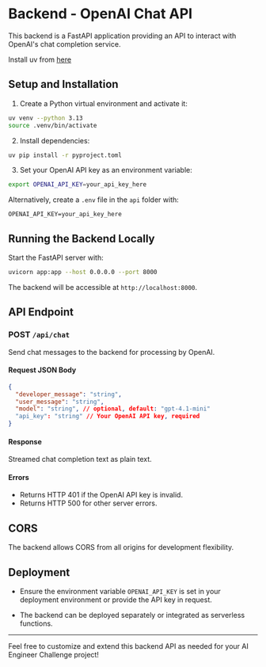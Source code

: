 # Backend - OpenAI Chat API

This backend is a FastAPI application providing an API to interact with OpenAI's chat completion service.

Install uv from [here](https://docs.astral.sh/uv/reference/installer/)

## Setup and Installation

1. Create a Python virtual environment and activate it:

```bash
uv venv --python 3.13
source .venv/bin/activate
```

2. Install dependencies:

```bash
uv pip install -r pyproject.toml
```

3. Set your OpenAI API key as an environment variable:

```bash
export OPENAI_API_KEY=your_api_key_here
```

Alternatively, create a `.env` file in the `api` folder with:

```
OPENAI_API_KEY=your_api_key_here
```

## Running the Backend Locally

Start the FastAPI server with:

```bash
uvicorn app:app --host 0.0.0.0 --port 8000
```

The backend will be accessible at `http://localhost:8000`.

## API Endpoint

### POST `/api/chat`

Send chat messages to the backend for processing by OpenAI.

#### Request JSON Body

```json
{
  "developer_message": "string",
  "user_message": "string",
  "model": "string", // optional, default: "gpt-4.1-mini"
  "api_key": "string" // Your OpenAI API key, required
}
```

#### Response

Streamed chat completion text as plain text.

#### Errors

- Returns HTTP 401 if the OpenAI API key is invalid.
- Returns HTTP 500 for other server errors.

## CORS

The backend allows CORS from all origins for development flexibility.

## Deployment

- Ensure the environment variable `OPENAI_API_KEY` is set in your deployment environment or provide the API key in request.

- The backend can be deployed separately or integrated as serverless functions.

---

Feel free to customize and extend this backend API as needed for your AI Engineer Challenge project!
